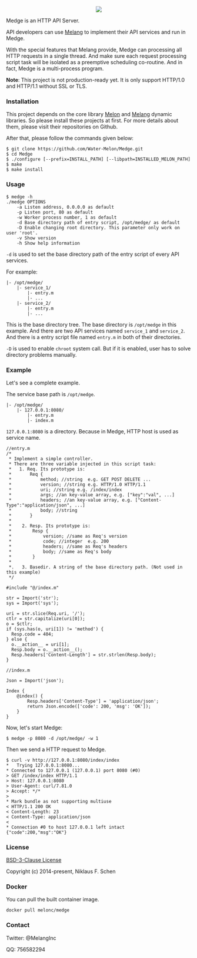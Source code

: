 <p align="center"><img src="" /></p>
<p align="center"><img src="https://img.shields.io/github/license/Water-Melon/Melang" /></p>



Medge is an HTTP API Server.

API developers can use [Melang](https://melang.org/) to implement their API services and run in Medge.

With the special features that Melang provide, Medge can processing all HTTP requests in a single thread. And make sure each request processing script task will be isolated as a preemptive scheduling co-routine. And in fact, Medge is a multi-process program.

**Note**: This project is not production-ready yet. It is only support HTTP/1.0 and HTTP/1.1 without SSL or TLS.



### Installation

This project depends on the core library [Melon](https://github.com/Water-Melon/Melon) and [Melang](https://github.com/Water-Melon/Melang) dynamic libraries. So please install these projects at first. For more details about them, please visit their repositories on Github.

After that, please follow the commands given below:

```shell
$ git clone https://github.com/Water-Melon/Medge.git
$ cd Medge
$ ./configure [--prefix=INSTALL_PATH] [--libpath=INSTALLED_MELON_PATH]
$ make
$ make install
```



### Usage

```
$ medge -h
./medge OPTIONS
	-a Listen address, 0.0.0.0 as default
	-p Listen port, 80 as default
	-w Worker process number, 1 as default
	-d Base directory path of entry script, /opt/medge/ as default
	-D Enable changing root directory. This parameter only work on user 'root'.
	-v Show version
	-h Show help information
```

`-d` is used to set the base directory path of the entry script of every API services.

For example:

```
|- /opt/medge/
    |- service_1/
        |- entry.m
        |- ...
    |- service_2/
        |- entry.m
        |- ...
```

This is the base directory tree. The base directory is `/opt/medge` in this example. And there are two API services named `service_1` and `service_2`. And there is a entry script file named `entry.m` in both of their directories.

`-D` is used to enable `chroot` system call. But if it is enabled, user has to solve directory problems manually.



### Example

Let's see a complete example.

The service base path is `/opt/medge`.

```
|- /opt/medge/
    |- 127.0.0.1:8080/
        |- entry.m
        |- index.m
```

`127.0.0.1:8080` is a directory. Because in Medge, HTTP host is used as service name.

```
//entry.m
/*
 * Implement a simple controller.
 * There are three variable injected in this script task:
 *   1. Req. Its prototype is:
 *       Req {
 *           method; //string  e.g. GET POST DELETE ...
 *           version; //string e.g. HTTP/1.0 HTTP/1.1
 *           uri; //string e.g. /index/index
 *           args; //an key-value array, e.g. ["key":"val", ...]
 *           headers; //an key-value array, e.g. ["Content-Type":"application/json", ...]
 *           body; //string
 *       }
 *
 *    2. Resp. Its prototype is:
 *        Resp {
 *            version; //same as Req's version
 *            code; //integer  e.g. 200
 *            headers; //same as Req's headers
 *            body; //same as Req's body
 *        }
 *
 *.   3. Basedir. A string of the base directory path. (Not used in this example)
 */

#include "@/index.m"

str = Import('str');
sys = Import('sys');

uri = str.slice(Req.uri, '/');
ctlr = str.capitalize(uri[0]);
o = $ctlr;
if (sys.has(o, uri[1]) != 'method') {
  Resp.code = 404;
} else {
  o.__action__ = uri[1];
  Resp.body = o.__action__();
  Resp.headers['Content-Length'] = str.strlen(Resp.body);
}
```

```
//index.m

Json = Import('json');

Index {
    @index() {
        Resp.headers['Content-Type'] = 'application/json';
        return Json.encode(['code': 200, 'msg': 'OK']);
    }
}
```

Now, let's start Medge:

```shell
$ medge -p 8080 -d /opt/medge/ -w 1
```

Then we send a HTTP request to Medge.

```shell
$ curl -v http://127.0.0.1:8080/index/index
*   Trying 127.0.0.1:8080...
* Connected to 127.0.0.1 (127.0.0.1) port 8080 (#0)
> GET /index/index HTTP/1.1
> Host: 127.0.0.1:8080
> User-Agent: curl/7.81.0
> Accept: */*
> 
* Mark bundle as not supporting multiuse
< HTTP/1.1 200 OK
< Content-Length: 23
< Content-Type: application/json
< 
* Connection #0 to host 127.0.0.1 left intact
{"code":200,"msg":"OK"}
```



### License

[BSD-3-Clause License](https://github.com/Water-Melon/Melang/blob/master/LICENSE)

Copyright (c) 2014-present, Niklaus F. Schen




### Docker

You can pull the built container image.

```shell
docker pull melonc/medge
```



### Contact

Twitter: @MelangInc

QQ: 756582294

